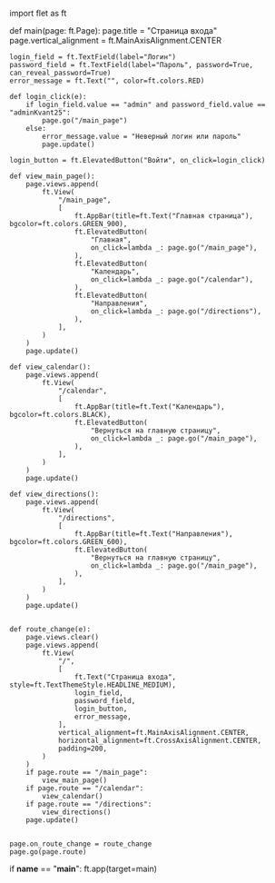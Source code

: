 import flet as ft

def main(page: ft.Page):
    page.title = "Страница входа"
    page.vertical_alignment = ft.MainAxisAlignment.CENTER

    login_field = ft.TextField(label="Логин")
    password_field = ft.TextField(label="Пароль", password=True, can_reveal_password=True)
    error_message = ft.Text("", color=ft.colors.RED)

    def login_click(e):
        if login_field.value == "admin" and password_field.value == "adminKvant25":
            page.go("/main_page")
        else:
            error_message.value = "Неверный логин или пароль"
            page.update()

    login_button = ft.ElevatedButton("Войти", on_click=login_click)

    def view_main_page():
        page.views.append(
            ft.View(
                "/main_page",
                [
                    ft.AppBar(title=ft.Text("Главная страница"), bgcolor=ft.colors.GREEN_900),
                    ft.ElevatedButton(
                        "Главная",
                        on_click=lambda _: page.go("/main_page"),
                    ),
                    ft.ElevatedButton(
                        "Календарь",
                        on_click=lambda _: page.go("/calendar"),
                    ),
                    ft.ElevatedButton(
                        "Направления",
                        on_click=lambda _: page.go("/directions"),
                    ),
                ],
            )
        )
        page.update()

    def view_calendar():
        page.views.append(
            ft.View(
                "/calendar",
                [
                    ft.AppBar(title=ft.Text("Календарь"), bgcolor=ft.colors.BLACK),
                    ft.ElevatedButton(
                        "Вернуться на главную страницу",
                        on_click=lambda _: page.go("/main_page"),
                    ),
                ],
            )
        )
        page.update()

    def view_directions():
        page.views.append(
            ft.View(
                "/directions",
                [
                    ft.AppBar(title=ft.Text("Направления"), bgcolor=ft.colors.GREEN_600),
                    ft.ElevatedButton(
                        "Вернуться на главную страницу",
                        on_click=lambda _: page.go("/main_page"),
                    ),
                ],
            )
        )
        page.update()


    def route_change(e):
        page.views.clear()
        page.views.append(
            ft.View(
                "/",
                [
                    ft.Text("Страница входа", style=ft.TextThemeStyle.HEADLINE_MEDIUM),
                    login_field,
                    password_field,
                    login_button,
                    error_message,
                ],
                vertical_alignment=ft.MainAxisAlignment.CENTER,
                horizontal_alignment=ft.CrossAxisAlignment.CENTER,
                padding=200,
            )
        )
        if page.route == "/main_page":
            view_main_page()
        if page.route == "/calendar":
            view_calendar()
        if page.route == "/directions":
            view_directions()
        page.update()


    page.on_route_change = route_change
    page.go(page.route)

if __name__ == "__main__":
    ft.app(target=main)
